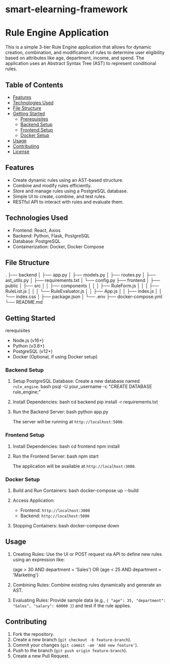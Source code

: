 # smart-elearning-framework

# Rule Engine Application

This is a simple 3-tier Rule Engine application that allows for dynamic creation, combination, and modification of rules to determine user eligibility based on attributes like age, department, income, and spend. The application uses an Abstract Syntax Tree (AST) to represent conditional rules.

## Table of Contents
- [Features](#features)
- [Technologies Used](#technologies-used)
- [File Structure](#file-structure)
- [Getting Started](#getting-started)
  - [Prerequisites](#prerequisites)
  - [Backend Setup](#backend-setup)
  - [Frontend Setup](#frontend-setup)
  - [Docker Setup](#docker-setup)
- [Usage](#usage)
- [Contributing](#contributing)
- [License](#license)

## Features
- Create dynamic rules using an AST-based structure.
- Combine and modify rules efficiently.
- Store and manage rules using a PostgreSQL database.
- Simple UI to create, combine, and test rules.
- RESTful API to interact with rules and evaluate them.

## Technologies Used
- Frontend: React, Axios
- Backend: Python, Flask, PostgreSQL
- Database: PostgreSQL
- Containerization: Docker, Docker Compose

## File Structure

.
├── backend
│   ├── app.py
│   ├── models.py
│   ├── routes.py
│   ├── ast_utils.py
│   ├── requirements.txt
│   └── config.py
├── frontend
│   ├── public
│   ├── src
│   │   ├── components
│   │   │   ├── RuleForm.js
│   │   │   ├── RuleList.js
│   │   │   └── RuleEvaluator.js
│   │   ├── App.js
│   │   ├── index.js
│   │   └── index.css
│   ├── package.json
│   └── .env
├── docker-compose.yml
└── README.md


## Getting Started
 rerequisites
- Node.js (v16+)
- Python (v3.8+)
- PostgreSQL (v12+)
- Docker (Optional, if using Docker setup)

### Backend Setup
1. Setup PostgreSQL Database:
   Create a new database named `rule_engine`.
   bash
   psql -U your_username -c "CREATE DATABASE rule_engine;"
   

2. Install Dependencies:
   bash
   cd backend
   pip install -r requirements.txt
 

3. Run the Backend Server:
  bash
   python app.py
  
   The server will be running at `http://localhost:5000`.

### Frontend Setup
1. Install Dependencies:
bash
   cd frontend
   npm install


2. Run the Frontend Server:
   bash
   npm start
  
   The application will be available at `http://localhost:3000`.

### Docker Setup
1. Build and Run Containers:
   bash
   docker-compose up --build


2. Access Application:
   - Frontend: `http://localhost:3000`
   - Backend: `http://localhost:5000`

3. Stopping Containers:
  bash
   docker-compose down
  

## Usage
1. Creating Rules:
   Use the UI or POST request via API to define new rules using an expression like:
  
   (age > 30 AND department = 'Sales') OR (age < 25 AND department = 'Marketing')
   

2. Combining Rules:
   Combine existing rules dynamically and generate an AST.

3. Evaluating Rules:
   Provide sample data (e.g., `{ "age": 35, "department": "Sales", "salary": 60000 }`) and test if the rule applies.

## Contributing
1. Fork the repository.
2. Create a new branch (`git checkout -b feature-branch`).
3. Commit your changes (`git commit -am 'Add new feature'`).
4. Push to the branch (`git push origin feature-branch`).
5. Create a new Pull Request.

